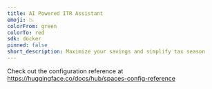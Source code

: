 ```yaml
---
title: AI Powered ITR Assistant
emoji: 📉
colorFrom: green
colorTo: red
sdk: docker
pinned: false
short_description: Maximize your savings and simplify tax season
---
```


Check out the configuration reference at https://huggingface.co/docs/hub/spaces-config-reference
